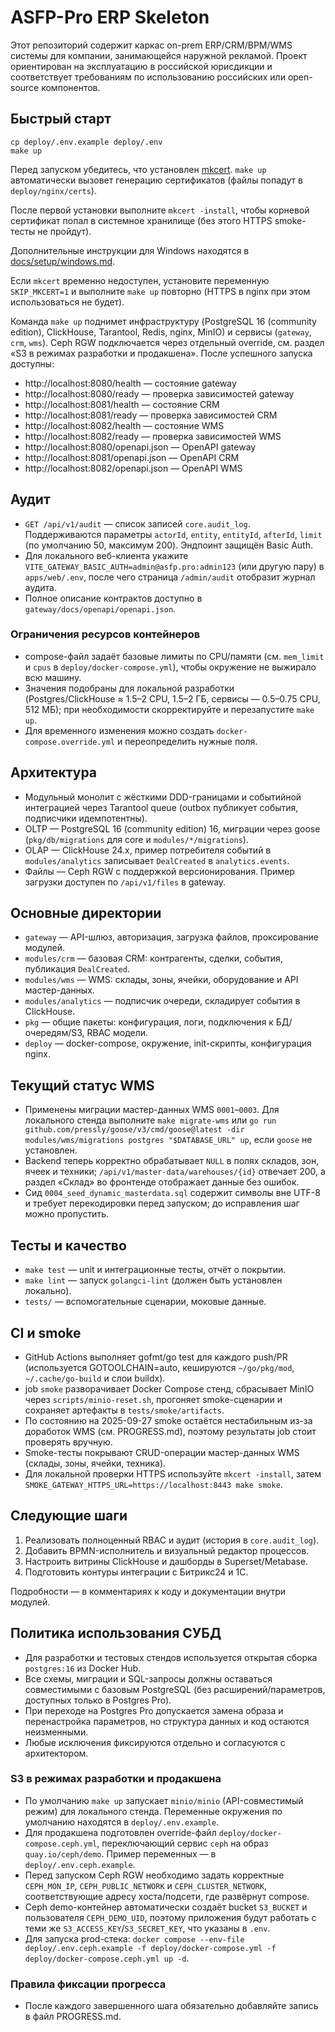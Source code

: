 # ASFP-Pro ERP Skeleton

Этот репозиторий содержит каркас on-prem ERP/CRM/BPM/WMS системы для компании, занимающейся наружной рекламой. Проект ориентирован на эксплуатацию в российской юрисдикции и соответствует требованиям по использованию российских или open-source компонентов.

## Быстрый старт

```
cp deploy/.env.example deploy/.env
make up
```

Перед запуском убедитесь, что установлен [mkcert](https://github.com/FiloSottile/mkcert). `make up` автоматически вызовет генерацию сертификатов (файлы попадут в `deploy/nginx/certs`).

После первой установки выполните `mkcert -install`, чтобы корневой сертификат попал в системное хранилище (без этого HTTPS smoke-тесты не пройдут).

Дополнительные инструкции для Windows находятся в [docs/setup/windows.md](docs/setup/windows.md).

Если `mkcert` временно недоступен, установите переменную `SKIP_MKCERT=1` и выполните `make up` повторно (HTTPS в nginx при этом использоваться не будет).

Команда `make up` поднимет инфраструктуру (PostgreSQL 16 (community edition), ClickHouse, Tarantool, Redis, nginx, MinIO) и сервисы (`gateway`, `crm`, `wms`). Ceph RGW подключается через отдельный override, см. раздел «S3 в режимах разработки и продакшена». После успешного запуска доступны:

- http://localhost:8080/health — состояние gateway
- http://localhost:8080/ready — проверка зависимостей gateway
- http://localhost:8081/health — состояние CRM
- http://localhost:8081/ready — проверка зависимостей CRM
- http://localhost:8082/health — состояние WMS
- http://localhost:8082/ready — проверка зависимостей WMS
- http://localhost:8080/openapi.json — OpenAPI gateway
- http://localhost:8081/openapi.json — OpenAPI CRM
- http://localhost:8082/openapi.json — OpenAPI WMS

## Аудит

- `GET /api/v1/audit` — список записей `core.audit_log`. Поддерживаются параметры `actorId`, `entity`, `entityId`, `afterId`, `limit` (по умолчанию 50, максимум 200). Эндпоинт защищён Basic Auth.
- Для локального веб-клиента укажите `VITE_GATEWAY_BASIC_AUTH=admin@asfp.pro:admin123` (или другую пару) в `apps/web/.env`, после чего страница `/admin/audit` отобразит журнал аудита.
- Полное описание контрактов доступно в `gateway/docs/openapi/openapi.json`.

### Ограничения ресурсов контейнеров

- compose-файл задаёт базовые лимиты по CPU/памяти (см. `mem_limit` и `cpus` в `deploy/docker-compose.yml`), чтобы окружение не выжирало всю машину.
- Значения подобраны для локальной разработки (Postgres/ClickHouse ≈ 1.5–2 CPU, 1.5–2 ГБ, сервисы — 0.5–0.75 CPU, 512 МБ); при необходимости скорректируйте и перезапустите `make up`.
- Для временного изменения можно создать `docker-compose.override.yml` и переопределить нужные поля.

## Архитектура

- Модульный монолит с жёсткими DDD-границами и событийной интеграцией через Tarantool queue (outbox публикует события, подписчики идемпотентны).
- OLTP — PostgreSQL 16 (community edition) 16, миграции через goose (`pkg/db/migrations` для core и `modules/*/migrations`).
- OLAP — ClickHouse 24.x, пример потребителя событий в `modules/analytics` записывает `DealCreated` в `analytics.events`.
- Файлы — Ceph RGW с поддержкой версионирования. Пример загрузки доступен по `/api/v1/files` в gateway.

## Основные директории

- `gateway` — API-шлюз, авторизация, загрузка файлов, проксирование модулей.
- `modules/crm` — базовая CRM: контрагенты, сделки, события, публикация `DealCreated`.
- `modules/wms` — WMS: склады, зоны, ячейки, оборудование и API мастер-данных.
- `modules/analytics` — подписчик очереди, складирует события в ClickHouse.
- `pkg` — общие пакеты: конфигурация, логи, подключения к БД/очередям/S3, RBAC модели.
- `deploy` — docker-compose, окружение, init-скрипты, конфигурация nginx.

## Текущий статус WMS

- Применены миграции мастер-данных WMS `0001`–`0003`. Для локального стенда выполните `make migrate-wms` или `go run github.com/pressly/goose/v3/cmd/goose@latest -dir modules/wms/migrations postgres "$DATABASE_URL" up`, если `goose` не установлен.
- Backend теперь корректно обрабатывает `NULL` в полях складов, зон, ячеек и техники; `/api/v1/master-data/warehouses/{id}` отвечает 200, а раздел «Склад» во фронтенде отображает данные без ошибок.
- Сид `0004_seed_dynamic_masterdata.sql` содержит символы вне UTF-8 и требует перекодировки перед запуском; до исправления шаг можно пропустить.

## Тесты и качество

- `make test` — unit и интеграционные тесты, отчёт о покрытии.
- `make lint` — запуск `golangci-lint` (должен быть установлен локально).
- `tests/` — вспомогательные сценарии, моковые данные.

## CI и smoke

- GitHub Actions выполняет gofmt/go test для каждого push/PR (используется GOTOOLCHAIN=auto, кешируются `~/go/pkg/mod`, `~/.cache/go-build` и слои buildx).
- job `smoke` разворачивает Docker Compose стенд, сбрасывает MinIO через `scripts/minio-reset.sh`, прогоняет smoke-сценарии и сохраняет артефакты в `tests/smoke/artifacts`.
- По состоянию на 2025-09-27 smoke остаётся нестабильным из-за доработок WMS (см. PROGRESS.md), поэтому результаты job стоит проверять вручную.
- Smoke-тесты покрывают CRUD-операции мастер-данных WMS (склады, зоны, ячейки, техника).
- Для локальной проверки HTTPS используйте `mkcert -install`, затем `SMOKE_GATEWAY_HTTPS_URL=https://localhost:8443 make smoke`.

## Следующие шаги

1. Реализовать полноценный RBAC и аудит (история в `core.audit_log`).
2. Добавить BPMN-исполнитель и визуальный редактор процессов.
3. Настроить витрины ClickHouse и дашборды в Superset/Metabase.
4. Подготовить контуры интеграции с Битрикс24 и 1С.

Подробности — в комментариях к коду и документации внутри модулей.

## Политика использования СУБД

- Для разработки и тестовых стендов используется открытая сборка `postgres:16` из Docker Hub.
- Все схемы, миграции и SQL-запросы должны оставаться совместимыми с базовым PostgreSQL (без расширений/параметров, доступных только в Postgres Pro).
- При переходе на Postgres Pro допускается замена образа и перенастройка параметров, но структура данных и код остаются неизменными.
- Любые исключения фиксируются отдельно и согласуются с архитектором.


### S3 в режимах разработки и продакшена

- По умолчанию `make up` запускает `minio/minio` (API-совместимый режим) для локального стенда. Переменные окружения по умолчанию находятся в `deploy/.env.example`.
- Для продакшена подготовлен override-файл `deploy/docker-compose.ceph.yml`, переключающий сервис `ceph` на образ `quay.io/ceph/demo`. Пример переменных — в `deploy/.env.ceph.example`.
- Перед запуском Ceph RGW необходимо задать корректные `CEPH_MON_IP`, `CEPH_PUBLIC_NETWORK` и `CEPH_CLUSTER_NETWORK`, соответствующие адресу хоста/подсети, где развёрнут compose.
- Ceph demo-контейнер автоматически создаёт bucket `S3_BUCKET` и пользователя `CEPH_DEMO_UID`, поэтому приложения будут работать с теми же `S3_ACCESS_KEY`/`S3_SECRET_KEY`, что указаны в `.env`.
- Для запуска prod-стека: `docker compose --env-file deploy/.env.ceph.example -f deploy/docker-compose.yml -f deploy/docker-compose.ceph.yml up -d`.


### Правила фиксации прогресса
- После каждого завершенного шага обязательно добавляйте запись в файл PROGRESS.md.

